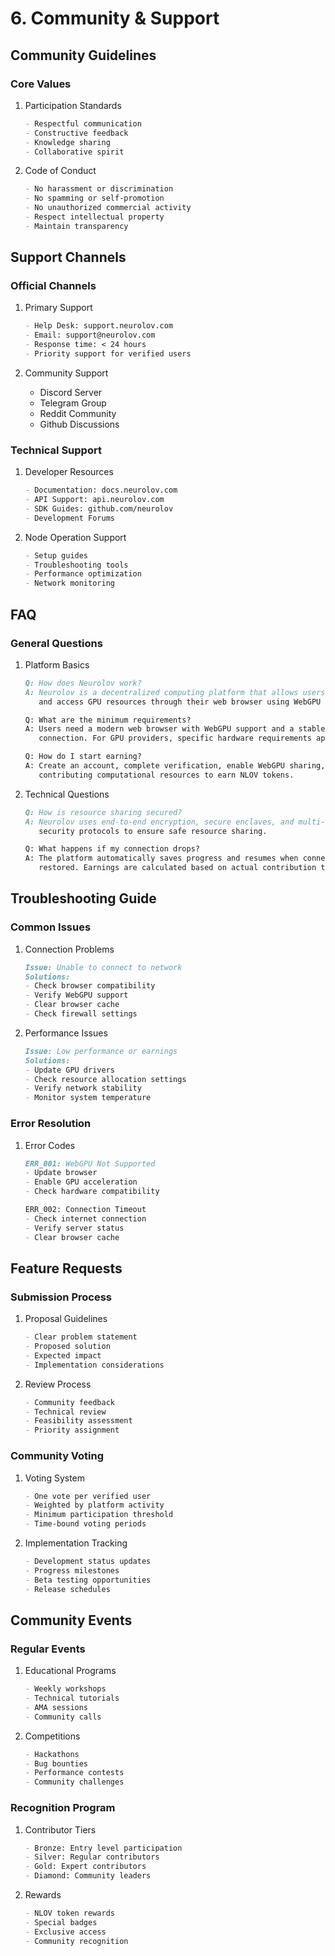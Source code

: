 
# 6. Community & Support

## Community Guidelines

### Core Values
1. Participation Standards
   ```markdown
   - Respectful communication
   - Constructive feedback
   - Knowledge sharing
   - Collaborative spirit
   ```

2. Code of Conduct
   ```markdown
   - No harassment or discrimination
   - No spamming or self-promotion
   - No unauthorized commercial activity
   - Respect intellectual property
   - Maintain transparency
   ```

## Support Channels

### Official Channels
1. Primary Support
   ```markdown
   - Help Desk: support.neurolov.com
   - Email: support@neurolov.com
   - Response time: < 24 hours
   - Priority support for verified users
   ```

2. Community Support
   - Discord Server
   - Telegram Group
   - Reddit Community
   - Github Discussions

### Technical Support
1. Developer Resources
   ```markdown
   - Documentation: docs.neurolov.com
   - API Support: api.neurolov.com
   - SDK Guides: github.com/neurolov
   - Development Forums
   ```

2. Node Operation Support
   ```markdown
   - Setup guides
   - Troubleshooting tools
   - Performance optimization
   - Network monitoring
   ```

## FAQ

### General Questions
1. Platform Basics
   ```markdown
   Q: How does Neurolov work?
   A: Neurolov is a decentralized computing platform that allows users to share 
      and access GPU resources through their web browser using WebGPU technology.

   Q: What are the minimum requirements?
   A: Users need a modern web browser with WebGPU support and a stable internet 
      connection. For GPU providers, specific hardware requirements apply.

   Q: How do I start earning?
   A: Create an account, complete verification, enable WebGPU sharing, and start 
      contributing computational resources to earn NLOV tokens.
   ```

2. Technical Questions
   ```markdown
   Q: How is resource sharing secured?
   A: Neurolov uses end-to-end encryption, secure enclaves, and multi-layer 
      security protocols to ensure safe resource sharing.

   Q: What happens if my connection drops?
   A: The platform automatically saves progress and resumes when connection is 
      restored. Earnings are calculated based on actual contribution time.
   ```

## Troubleshooting Guide

### Common Issues
1. Connection Problems
   ```markdown
   Issue: Unable to connect to network
   Solutions:
   - Check browser compatibility
   - Verify WebGPU support
   - Clear browser cache
   - Check firewall settings
   ```

2. Performance Issues
   ```markdown
   Issue: Low performance or earnings
   Solutions:
   - Update GPU drivers
   - Check resource allocation settings
   - Verify network stability
   - Monitor system temperature
   ```

### Error Resolution
1. Error Codes
   ```markdown
   ERR_001: WebGPU Not Supported
   - Update browser
   - Enable GPU acceleration
   - Check hardware compatibility

   ERR_002: Connection Timeout
   - Check internet connection
   - Verify server status
   - Clear browser cache
   ```

## Feature Requests

### Submission Process
1. Proposal Guidelines
   ```markdown
   - Clear problem statement
   - Proposed solution
   - Expected impact
   - Implementation considerations
   ```

2. Review Process
   ```markdown
   - Community feedback
   - Technical review
   - Feasibility assessment
   - Priority assignment
   ```

### Community Voting
1. Voting System
   ```markdown
   - One vote per verified user
   - Weighted by platform activity
   - Minimum participation threshold
   - Time-bound voting periods
   ```

2. Implementation Tracking
   ```markdown
   - Development status updates
   - Progress milestones
   - Beta testing opportunities
   - Release schedules
   ```

## Community Events

### Regular Events
1. Educational Programs
   ```markdown
   - Weekly workshops
   - Technical tutorials
   - AMA sessions
   - Community calls
   ```

2. Competitions
   ```markdown
   - Hackathons
   - Bug bounties
   - Performance contests
   - Community challenges
   ```

### Recognition Program
1. Contributor Tiers
   ```markdown
   - Bronze: Entry level participation
   - Silver: Regular contributors
   - Gold: Expert contributors
   - Diamond: Community leaders
   ```

2. Rewards
   ```markdown
   - NLOV token rewards
   - Special badges
   - Exclusive access
   - Community recognition
   ```

